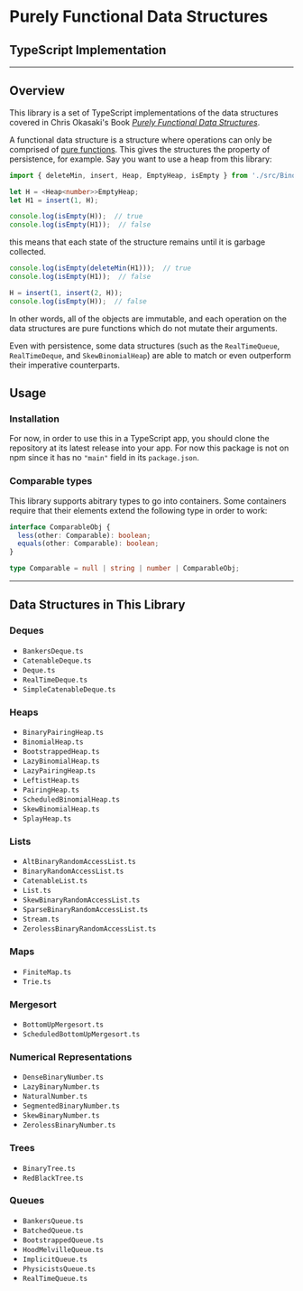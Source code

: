 # Purely Functional Data Structures
## TypeScript Implementation

---

## Overview

This library is a set of TypeScript implementations of the data structures
covered in Chris Okasaki's Book
[<i>Purely Functional Data Structures</i>](https://www.amazon.com/Purely-Functional-Data-Structures-Okasaki/dp/0521663504).

A functional data structure is a structure where operations can only be comprised of
[pure functions](https://en.wikipedia.org/wiki/Pure_function). This gives the structures the property of persistence,
for example. Say you want to use a heap from this library:

```ts
import { deleteMin, insert, Heap, EmptyHeap, isEmpty } from './src/BinomialHeap.ts';

let H = <Heap<number>>EmptyHeap;
let H1 = insert(1, H);

console.log(isEmpty(H));  // true
console.log(isEmpty(H1));  // false
```

this means that each state of the structure remains until it is garbage collected.

```ts
console.log(isEmpty(deleteMin(H1)));  // true
console.log(isEmpty(H1));  // false

H = insert(1, insert(2, H));
console.log(isEmpty(H));  // false
```

In other words, all of the objects are immutable, and each operation on the data
structures are pure functions which do not mutate their arguments.

Even with persistence, some data structures (such as the `RealTimeQueue`, `RealTimeDeque`, and
`SkewBinomialHeap`) are able to match or even outperform their imperative counterparts.

## Usage

### Installation

For now, in order to use this in a TypeScript app, you should clone the repository at its latest release into your app. For now this package is not on npm since it has no `"main"` field in its `package.json`.

### Comparable types

This library supports abitrary types to go into containers. Some containers require that their elements extend the following type in order to work:

```ts
interface ComparableObj {
  less(other: Comparable): boolean;
  equals(other: Comparable): boolean;
}

type Comparable = null | string | number | ComparableObj;
```

---

## Data Structures in This Library

### Deques

- `BankersDeque.ts`
- `CatenableDeque.ts`
- `Deque.ts`
- `RealTimeDeque.ts`
- `SimpleCatenableDeque.ts`

### Heaps

- `BinaryPairingHeap.ts`
- `BinomialHeap.ts`
- `BootstrappedHeap.ts`
- `LazyBinomialHeap.ts`
- `LazyPairingHeap.ts`
- `LeftistHeap.ts`
- `PairingHeap.ts`
- `ScheduledBinomialHeap.ts`
- `SkewBinomialHeap.ts`
- `SplayHeap.ts`

### Lists

- `AltBinaryRandomAccessList.ts`
- `BinaryRandomAccessList.ts`
- `CatenableList.ts`
- `List.ts`
- `SkewBinaryRandomAccessList.ts`
- `SparseBinaryRandomAccessList.ts`
- `Stream.ts`
- `ZerolessBinaryRandomAccessList.ts`

### Maps

- `FiniteMap.ts`
- `Trie.ts`

### Mergesort

- `BottomUpMergesort.ts`
- `ScheduledBottomUpMergesort.ts`

### Numerical Representations

- `DenseBinaryNumber.ts`
- `LazyBinaryNumber.ts`
- `NaturalNumber.ts`
- `SegmentedBinaryNumber.ts`
- `SkewBinaryNumber.ts`
- `ZerolessBinaryNumber.ts`

### Trees

- `BinaryTree.ts`
- `RedBlackTree.ts`

### Queues

- `BankersQueue.ts`
- `BatchedQueue.ts`
- `BootstrappedQueue.ts`
- `HoodMelvilleQueue.ts`
- `ImplicitQueue.ts`
- `PhysicistsQueue.ts`
- `RealTimeQueue.ts`
